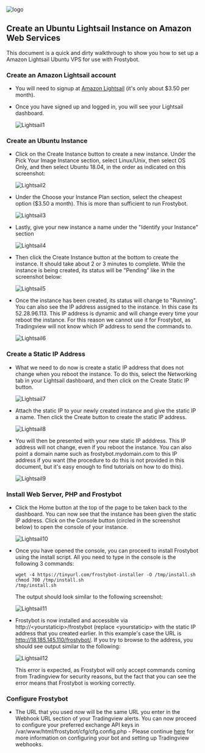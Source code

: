 ![logo](https://i.imgur.com/YAME6yT.png "#FrostyBot")

## Create an Ubuntu Lightsail Instance on Amazon Web Services

This document is a quick and dirty walkthrough to show you how to set up a Amazon Lightsail Ubuntu VPS for use with Frostybot. 

### Create an Amazon Lightsail account

* You will need to signup at [Amazon Lightsail](https://lightsail.aws.amazon.com/) (it's only about $3.50 per month). 

* Once you have signed up and logged in, you will see your Lightsail dashboard.

  ![Lightsail1](https://i.imgur.com/JsTXxQ0.png)

### Create an Ubuntu Instance

* Click on the Create Instance button to create a new instance. Under the Pick Your Image Instance section, select Linux/Unix, then select OS Only, and then select Ubuntu 18.04, in the order as indicated on this screenshot:

  ![Lightsail2](https://i.imgur.com/e65cVF6.png)

* Under the Choose your Instance Plan section, select the cheapest option ($3.50 a month). This is more than sufficient to run Frostybot.

  ![Lightsail3](https://i.imgur.com/eIv78wn.png)

* Lastly, give your new instance a name under the "Identify your Instance" section

  ![Lightsail4](https://i.imgur.com/MuS401l.png)
  
* Then click the Create Instance button at the bottom to create the instance. It should take about 2 or 3 minutes to complete. While the instance is being created, its status will be "Pending" like in the screenshot below:

  ![Lightsail5](https://i.imgur.com/V5AFi1G.png)

* Once the instance has been created, its status will change to "Running". You can also see the IP address assigned to the instance. In this case its 52.28.96.113. This IP address is dynamic and will change every time your reboot the instance. For this reason we cannot use it for Frostybot, as Tradingview will not know which IP address to send the commands to.

  ![Lightsail6](https://i.imgur.com/5UT7vP2.png)

### Create a Static IP Address

* What we need to do now is create a static IP address that does not change when you reboot the instance. To do this, select the Networking tab in your Lightsail dashboard, and then click on the Create Static IP button.

  ![Lightsail7](https://i.imgur.com/sKBdIPt.png)

* Attach the static IP to your newly created instance and give the static IP a name. Then click the Create button to create the static IP address.

  ![Lightsail8](https://i.imgur.com/3QOt3xZ.png)

* You will then be presented with your new static IP adddress. This IP address will not change, even if you reboot the instance. You can also point a domain name such as frostybot.mydomain.com to this IP address if you want (the procedure to do this is not provided in this document, but it's easy enough to find tutorials on how to do this).

  ![Lightsail9](https://i.imgur.com/JSuQXAz.png)
  
### Install Web Server, PHP and Frostybot

* Click the Home button at the top of the page to be taken back to the dashboard. You can now see that the instance has been given the static IP address. Click on the Console button (circled in the screenshot below) to open the console of your instance.

  ![Lightsail10](https://i.imgur.com/jGsqePL.png)

* Once you have opened the console, you can proceed to install Frostybot using the install script. All you need to type in the console is the following 3 commands:

      wget -4 https://tinyurl.com/frostybot-installer -O /tmp/install.sh
      chmod 700 /tmp/install.sh
      /tmp/install.sh
      
  The output should look similar to the following screenshot:
      
  ![Lightsail11](https://i.imgur.com/yAL5Rkj.png)      
  
* Frostybot is now installed and accessible via http://\<yourstaticip\>/frostybot (replace \<yourstaticip\> with the static IP address that you created earlier. In this example's case the URL is http://18.185.145.110/frostybot/. If you try to browse to the address, you should see output similar to the following:
  
  ![Lightsail12](https://i.imgur.com/yplGT2H.png)        
  
  This error is expected, as Frostybot will only accept commands coming from Tradingview for security reasons, but the fact that you can see the error means that Frostybot is working correctly. 

### Configure Frostybot

* The URL that you used now will be the same URL you enter in the Webhook URL section of your Tradingview alerts. You can now proceed to configure your preferred exchange API keys in /var/www/html/frostybot/cfg/cfg.config.php - Please continue [here](https://github.com/CryptoMF/frostybot/blob/master/INSTALLATION.md#post-installation-configuration) for more information on configuring your bot and setting up Tradingview webhooks.
  
  
  
  
